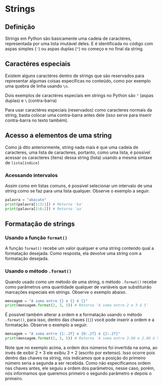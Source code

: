 # Strings

## Definição

Strings em Python são basicamente uma cadeia de caractéres, representada por uma lista imutável deles. E é identificada no código com aspas simples (`'`) ou aspas duplas (`"`) no começo e no final da string.

## Caractéres especiais

Existem alguns caractéres dentro de strings que são reservados para representar algumas coisas específicas no conteúdo, como por exemplo uma quebra de linha usando `\n`. 

Dois exemplos de caractéres especiais em strings no Python são `"` (aspas duplas) e `\` (contra-barra)

Para usar caractéres especiais (reservados) como caracteres normais da string, basta colocar uma contra-barra antes dele (isso serve para inserir contra-barra no texto também).

## Acesso a elementos de uma string

Como já dito anteriormente, string nada mais é que uma cadeia de caracteres, uma lista de caracteres, portanto, como uma lista, é possível acessar os caracteres (itens) dessa string (lista) usando a mesma sintaxe de `lista[índice]`

### Acessando intervalos

Assim como em listas comuns, é possível selecionar um intervalo de uma string como se faz para uma lista qualquer. Observe o exemplo a seguir.

```python
palavra = "abacate"
print(palavra[1:3:1]) # Retorna 'ba'
print(palavra[2:6:2]) # Retorna 'aa'
```

## Formatação de strings

### Usando a **função** `format()`

A função `format()` recebe um valor qualquer e uma string contendo qual a formatação desejada. Como resposta, ela devolve uma string com a formatação desejada.

### Usando o **método** `.format()`

Quando usado como um método de uma string, o método `.format()` recebe como parâmetros uma quantidade qualquer de variáveis que substituirão marcações especiais em strings. Observe o exemplo abaixo.

```python
mensagem = "A soma entre {} e {} é {}"
print(mensagem.format(2, 3, 5)) # Retorna 'A soma entre 2 e 3 é 5'
```

É possível também alterar a ordem e a formatação usando o método `.format()`, para isso, dentro das chaves (`{}`) você pode inserir a ordem e a formatação. Observe o exemplo a seguir.

```python
mensagem = "A soma entre {1:.2f} e {0:.2f} é {2:.2f}"
print(mensagem.format(2, 3, 5)) # Retorna 'A soma entre 3.00 e 2.00 é 5.00'
```

Note que no exemplo acima, a ordem dos números foi invertida na soma, ao invés de exibir 2 + 3 ele exibiu 3 + 2 (escrito por extenso). Isso ocorre pois dentro das chaves na string, nós indicamos que a posição do primeiro número seria a segunda a ser recebida. Como não especificamos ordem nas chaves antes, ele seguiu a ordem dos parâmetros, nesse caso, porém, nós informamos que queremos primeiro o segundo parâmetro e depois o primeiro.